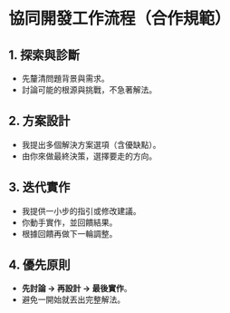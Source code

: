 # 協同開發工作流程（合作規範）

## 1. 探索與診斷
- 先釐清問題背景與需求。
- 討論可能的根源與挑戰，不急著解法。

## 2. 方案設計
- 我提出多個解決方案選項（含優缺點）。
- 由你來做最終決策，選擇要走的方向。

## 3. 迭代實作
- 我提供一小步的指引或修改建議。
- 你動手實作，並回饋結果。
- 根據回饋再做下一輪調整。

## 4. 優先原則
- **先討論 → 再設計 → 最後實作**。
- 避免一開始就丟出完整解法。
